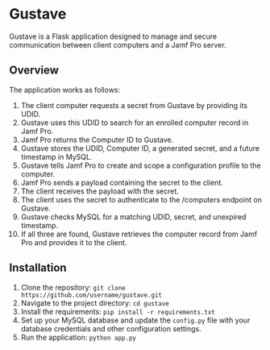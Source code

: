 # Gustave

Gustave is a Flask application designed to manage and secure communication between client computers and a Jamf Pro server.

## Overview

The application works as follows:

1. The client computer requests a secret from Gustave by providing its UDID.
2. Gustave uses this UDID to search for an enrolled computer record in Jamf Pro.
3. Jamf Pro returns the Computer ID to Gustave.
4. Gustave stores the UDID, Computer ID, a generated secret, and a future timestamp in MySQL.
5. Gustave tells Jamf Pro to create and scope a configuration profile to the computer.
6. Jamf Pro sends a payload containing the secret to the client.
7. The client receives the payload with the secret.
8. The client uses the secret to authenticate to the /computers endpoint on Gustave.
9. Gustave checks MySQL for a matching UDID, secret, and unexpired timestamp.
10. If all three are found, Gustave retrieves the computer record from Jamf Pro and provides it to the client.

## Installation

1. Clone the repository: `git clone https://github.com/username/gustave.git`
2. Navigate to the project directory: `cd gustave`
3. Install the requirements: `pip install -r requirements.txt`
4. Set up your MySQL database and update the `config.py` file with your database credentials and other configuration settings.
5. Run the application: `python app.py`
